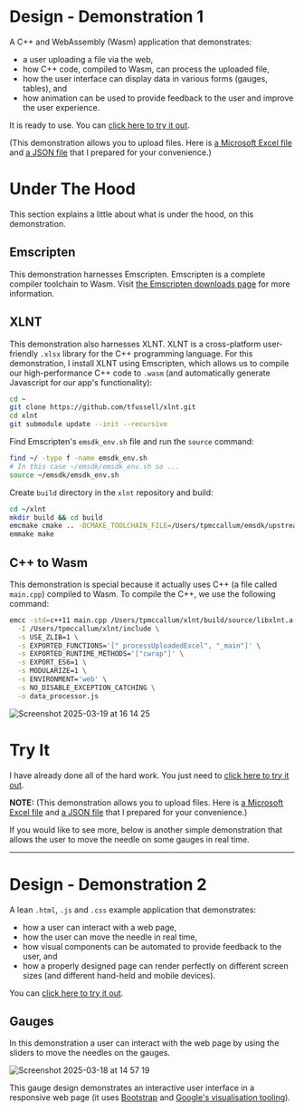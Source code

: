 # Design - Demonstration 1

A C++ and WebAssembly (Wasm) application that demonstrates:
- a user uploading a file via the web,
- how C++ code, compiled to Wasm, can process the uploaded file,
- how the user interface can display data in various forms (gauges, tables), and
- how animation can be used to provide feedback to the user and improve the user experience.

It is ready to use. You can [click here to try it out](https://tpmccallum.github.io/design/webassembly/).

(This demonstration allows you to upload files. Here is [a Microsoft Excel file](https://github.com/tpmccallum/design/raw/refs/heads/main/webassembly/data.xlsx) and [a JSON file](https://raw.githubusercontent.com/tpmccallum/design/refs/heads/main/webassembly/data.json) that I prepared for your convenience.)

# Under The Hood

This section explains a little about what is under the hood, on this demonstration.

## Emscripten

This demonstration harnesses Emscripten. Emscripten is a complete compiler toolchain to Wasm. Visit [the Emscripten downloads page](https://emscripten.org/docs/getting_started/downloads.html) for more information.

## XLNT

This demonstration also harnesses XLNT. XLNT is a cross-platform user-friendly `.xlsx` library for the C++ programming language. For this demonstration, I install XLNT using Emscripten, which allows us to compile our high-performance C++ code to `.wasm` (and automatically generate Javascript for our app's functionality):

```bash
cd ~
git clone https://github.com/tfussell/xlnt.git
cd xlnt
git submodule update --init --recursive
```

Find Emscripten's `emsdk_env.sh` file and run the `source` command:

```bash
find ~/ -type f -name emsdk_env.sh
# In this case ~/emsdk/emsdk_env.sh so ...
source ~/emsdk/emsdk_env.sh
```

Create `build` directory in the `xlnt` repository and build:

```bash
cd ~/xlnt
mkdir build && cd build
emcmake cmake .. -DCMAKE_TOOLCHAIN_FILE=/Users/tpmccallum/emsdk/upstream/emscripten/cmake/Modules/Platform/Emscripten.cmake -DCMAKE_BUILD_TYPE=Release
emmake make
```

## C++ to Wasm

This demonstration is special because it actually uses C++ (a file called `main.cpp`) compiled to Wasm. To compile the C++, we use the following command:

```bash
emcc -std=c++11 main.cpp /Users/tpmccallum/xlnt/build/source/libxlnt.a \
  -I /Users/tpmccallum/xlnt/include \
  -s USE_ZLIB=1 \
  -s EXPORTED_FUNCTIONS='["_processUploadedExcel", "_main"]' \
  -s EXPORTED_RUNTIME_METHODS='["cwrap"]' \
  -s EXPORT_ES6=1 \
  -s MODULARIZE=1 \
  -s ENVIRONMENT='web' \
  -s NO_DISABLE_EXCEPTION_CATCHING \
  -o data_processor.js
```

![Screenshot 2025-03-19 at 16 14 25](https://github.com/user-attachments/assets/707e813e-68d8-4c8c-9d3a-216974430a3e)

# Try It

I have already done all of the hard work. You just need to [click here to try it out](https://tpmccallum.github.io/design/webassembly/).

**NOTE:** (This demonstration allows you to upload files. Here is [a Microsoft Excel file](https://github.com/tpmccallum/design/raw/refs/heads/main/webassembly/data.xlsx) and [a JSON file](https://raw.githubusercontent.com/tpmccallum/design/refs/heads/main/webassembly/data.json) that I prepared for your convenience.)

If you would like to see more, below is another simple demonstration that allows the user to move the needle on some gauges in real time.

---

# Design - Demonstration 2

A lean `.html`, `.js` and `.css` example application that demonstrates:
- how a user can interact with a web page,
- how the user can move the needle in real time,
- how visual components can be automated to provide feedback to the user, and
- how a properly designed page can render perfectly on different screen sizes (and different hand-held and mobile devices).

You can [click here to try it out](https://tpmccallum.github.io/design/gauges/).

## Gauges

In this demonstration a user can interact with the web page by using the sliders to move the needles on the gauges. 

![Screenshot 2025-03-18 at 14 57 19](https://github.com/user-attachments/assets/32992fa2-0468-49e7-9528-920d0c99c450)

This gauge design demonstrates an interactive user interface in a responsive web page (it uses [Bootstrap](https://getbootstrap.com/) and [Google's visualisation tooling](https://developers.google.com/chart/interactive/docs/gallery/gauge)).
